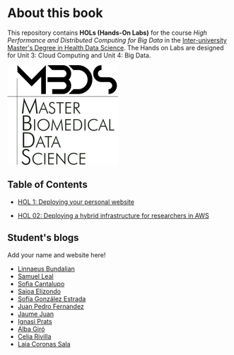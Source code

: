 # About this book

This repository contains **HOLs (Hands-On Labs)** for the course *High Performance and Distributed Computing for Big Data* in the [Inter-university Master's Degree in Health Data Science](https://www.urv.cat/en/studies/master/courses/health-data-science/). The Hands on Labs are designed for Unit 3: Cloud Computing and Unit 4: Big Data.

![Course logo](./figs/logo.png)

## Table of Contents

- [HOL 1: Deploying your personal website](hol1.md)

- [HOL 02: Deploying a hybrid infrastructure for researchers in AWS](hol2.md)

## Student's blogs
Add your name and website here!

- [Linnaeus Bundalian](https://lbundalian.github.io/blog/)
- [Samuel Leal](https://samuleal.github.io/)
- [Sofia Cantalupo](https://sofiacantalupourv.github.io/)
- [Saioa Elizondo](https://sseliu.github.io/)
- [Sofía González Estrada](https://sofigonzalez2012.github.io/)
- [Juan Pedro Fernandez](https://juanpefo.github.io/jpfo.website-template/)
- [Jaume Juan](https://jpjaume.github.io)
- [Ignasi Prats](https://ignasi-pratsmendez.github.io)
- [Alba Giró](https://albagiro.github.io/AlbaGiroo.github.io/)
- [Celia Rivilla](https://crivilla.github.io/)
- [Laia Coronas Sala](https://laiacoronas.github.io/)

